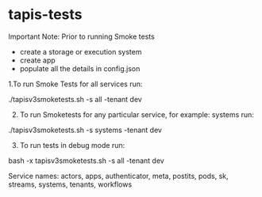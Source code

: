 # tapis-tests


Important Note: Prior to running Smoke tests 
- create a storage or execution system 
- create app
- populate all the details in config.json

1.To run Smoke Tests for all services run:

./tapisv3smoketests.sh -s all -tenant dev


2. To run Smoketests for any particular service, for example: systems run:

./tapisv3smoketests.sh -s systems -tenant dev


3. To run tests in debug mode run:

bash -x tapisv3smoketests.sh -s all -tenant dev


Service names: actors, apps, authenticator, meta, postits, pods, sk, streams, systems, tenants, workflows